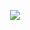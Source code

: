 <p align="center">
  <img src="https://github.com/snakes-in-the-box/see-snake/blob/master/logo.png">
</p>
